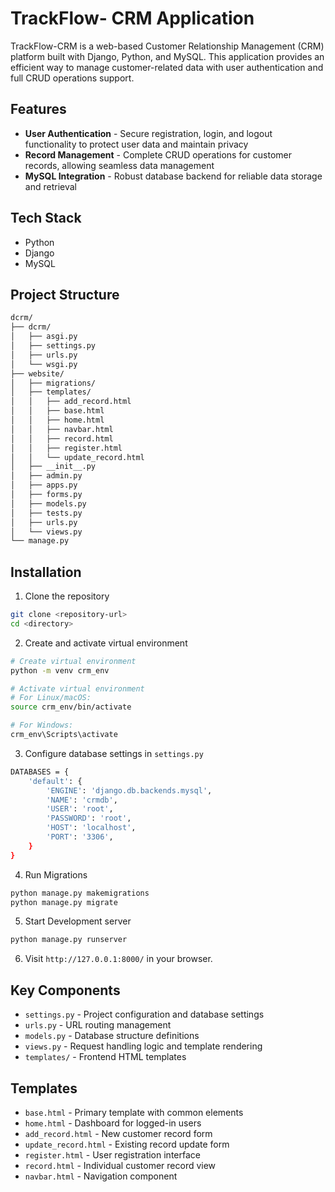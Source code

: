 
# TrackFlow- CRM Application

TrackFlow-CRM is a web-based Customer Relationship Management (CRM) platform built with Django, Python, and MySQL. This application provides an efficient way to manage customer-related data with user authentication and full CRUD operations support.

## Features

- **User Authentication** - Secure registration, login, and logout functionality to protect user data and maintain privacy
- **Record Management** - Complete CRUD operations for customer records, allowing seamless data management
- **MySQL Integration** - Robust database backend for reliable data storage and retrieval


## Tech Stack

- Python
- Django 
- MySQL

## Project Structure
```bash
dcrm/
├── dcrm/
│   ├── asgi.py
│   ├── settings.py
│   ├── urls.py
│   └── wsgi.py
├── website/
│   ├── migrations/
│   ├── templates/
│   │   ├── add_record.html
│   │   ├── base.html
│   │   ├── home.html
│   │   ├── navbar.html
│   │   ├── record.html
│   │   ├── register.html
│   │   └── update_record.html
│   ├── __init__.py
│   ├── admin.py
│   ├── apps.py
│   ├── forms.py
│   ├── models.py
│   ├── tests.py
│   ├── urls.py
│   └── views.py
└── manage.py
```
## Installation


 1. Clone the repository

```bash
git clone <repository-url>
cd <directory>
```
    

 2. Create and activate virtual environment

```bash
# Create virtual environment
python -m venv crm_env

# Activate virtual environment
# For Linux/macOS:
source crm_env/bin/activate

# For Windows:
crm_env\Scripts\activate
```

3. Configure database settings in `settings.py`

```bash
DATABASES = {
    'default': {
        'ENGINE': 'django.db.backends.mysql',
        'NAME': 'crmdb',
        'USER': 'root',
        'PASSWORD': 'root',
        'HOST': 'localhost',
        'PORT': '3306',
    }
}
```

4. Run Migrations

```bash
python manage.py makemigrations
python manage.py migrate
```

5. Start Development server
```bash
python manage.py runserver
```

6. Visit `http://127.0.0.1:8000/` in your browser.



## Key Components

- `settings.py` - Project configuration and database settings
- `urls.py` - URL routing management
- `models.py` - Database structure definitions
- `views.py` - Request handling logic and template rendering
- `templates/` - Frontend HTML templates

## Templates

- `base.html` - Primary template with common elements
- `home.html` - Dashboard for logged-in users
- `add_record.html` - New customer record form
- `update_record.html` - Existing record update form
- `register.html` - User registration interface
- `record.html` - Individual customer record view
- `navbar.html` - Navigation component